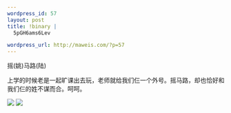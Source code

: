 ```yaml
--- 
wordpress_id: 57
layout: post
title: !binary |
  5pGH6ams6Lev

wordpress_url: http://maweis.com/?p=57
---
```

摇(姚)马路(陆)

上学的时候老是一起旷课出去玩，老师就给我们仨一个外号。摇马路，却也恰好和我们仨的姓不谋而合。呵呵。

<img src="http://maweis.com/m/104.jpg" />

<img src="http://maweis.com/m/105.jpg" />
